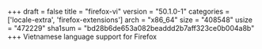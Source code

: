 +++
draft = false
title = "firefox-vi"
version = "50.1.0-1"
categories = ['locale-extra', 'firefox-extensions']
arch = "x86_64"
size = "408548"
usize = "472229"
sha1sum = "bd28b6de653a082beaddd2b7aff323ce0b004a8b"
+++
Vietnamese language support for Firefox